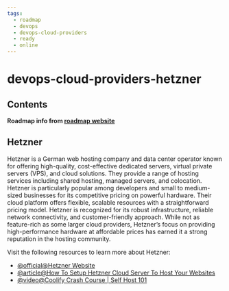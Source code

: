 ```yaml
---
tags:
  - roadmap
  - devops
  - devops-cloud-providers
  - ready
  - online
---
```


# devops-cloud-providers-hetzner

## Contents

__Roadmap info from [roadmap website](https://roadmap.sh/devops/hetzner@I327qPYGMcdayRR5WT0Ek)__

## Hetzner

Hetzner is a German web hosting company and data center operator known for offering high-quality, cost-effective dedicated servers, virtual private servers (VPS), and cloud solutions. They provide a range of hosting services including shared hosting, managed servers, and colocation. Hetzner is particularly popular among developers and small to medium-sized businesses for its competitive pricing on powerful hardware. Their cloud platform offers flexible, scalable resources with a straightforward pricing model. Hetzner is recognized for its robust infrastructure, reliable network connectivity, and customer-friendly approach. While not as feature-rich as some larger cloud providers, Hetzner’s focus on providing high-performance hardware at affordable prices has earned it a strong reputation in the hosting community.

Visit the following resources to learn more about Hetzner:

* [@official@Hetzner Website](https://www.hetzner.com/)
* [@article@How To Setup Hetzner Cloud Server To Host Your Websites](https://runcloud.io/blog/hetzner)
* [@video@Coolify Crash Course | Self Host 101](https://www.youtube.com/watch?v=taJlPG82Ucw)
